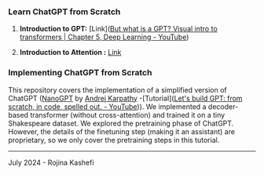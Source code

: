 ### Learn ChatGPT from Scratch

1. **Introduction to GPT:** [Link]([But what is a GPT? Visual intro to transformers | Chapter 5, Deep Learning - YouTube](https://www.youtube.com/watch?v=wjZofJX0v4M))

2. **Introduction to Attention :** [Link](https://www.youtube.com/watch?v=eMlx5fFNoYc)

### Implementing ChatGPT from Scratch

This repository covers the implementation of a simplified version of ChatGPT ([NanoGPT](https://github.com/karpathy/nanoGPT) by [Andrej Karpathy](https://karpathy.ai/) -[Tutorial]([Let&#39;s build GPT: from scratch, in code, spelled out. - YouTube](https://www.youtube.com/watch?v=kCc8FmEb1nY))). We implemented a decoder-based transformer (without cross-attention) and trained it on a tiny Shakespeare dataset. We explored the pretraining phase of ChatGPT. However, the details of the finetuning step (making it an assistant) are proprietary, so we only cover the pretraining steps in this tutorial.

---

July 2024 - Rojina Kashefi


